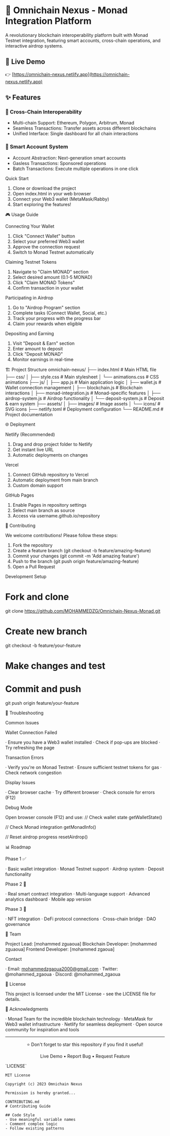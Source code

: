 # 🌉 Omnichain Nexus - Monad Integration Platform

A revolutionary blockchain interoperability platform built with Monad Testnet integration, featuring smart accounts, cross-chain operations, and interactive airdrop systems.

## 🚀 Live Demo

👉 [https://omnichain-nexus.netlify.app](https://omnichain-nexus.netlify.app)

## ✨ Features

### 🔗 Cross-Chain Interoperability
- Multi-chain Support: Ethereum, Polygon, Arbitrum, Monad
- Seamless Transactions: Transfer assets across different blockchains
- Unified Interface: Single dashboard for all chain interactions

### 💼 Smart Account System
- Account Abstraction: Next-generation smart accounts
- Gasless Transactions: Sponsored operations
- Batch Transactions: Execute multiple operations in one click

Quick Start

1. Clone or download the project
2. Open index.html in your web browser
3. Connect your Web3 wallet (MetaMask/Rabby)
4. Start exploring the features!

🎮 Usage Guide

Connecting Your Wallet

1. Click "Connect Wallet" button
2. Select your preferred Web3 wallet
3. Approve the connection request
4. Switch to Monad Testnet automatically

Claiming Testnet Tokens

1. Navigate to "Claim MONAD" section
2. Select desired amount (0.1-5 MONAD)
3. Click "Claim MONAD Tokens"
4. Confirm transaction in your wallet

Participating in Airdrop

1. Go to "Airdrop Program" section
2. Complete tasks (Connect Wallet, Social, etc.)
3. Track your progress with the progress bar
4. Claim your rewards when eligible

Depositing and Earning

1. Visit "Deposit & Earn" section
2. Enter amount to deposit
3. Click "Deposit MONAD"
4. Monitor earnings in real-time

🏗️ Project Structure
omnichain-nexus/
├── index.html                 # Main HTML file
├── css/
│   ├── style.css             # Main stylesheet
│   └── animations.css        # CSS animations
├── js/
│   ├── app.js               # Main application logic
│   ├── wallet.js            # Wallet connection management
│   ├── blockchain.js        # Blockchain interactions
│   ├── monad-integration.js # Monad-specific features
│   ├── airdrop-system.js    # Airdrop functionality
│   └── deposit-system.js    # Deposit & earn system
├── assets/
│   ├── images/              # Image assets
│   └── icons/               # SVG icons
├── netlify.toml             # Deployment configuration
└── README.md               # Project documentation

🌐 Deployment

Netlify (Recommended)

1. Drag and drop project folder to Netlify
2. Get instant live URL
3. Automatic deployments on changes

Vercel

1. Connect GitHub repository to Vercel
2. Automatic deployment from main branch
3. Custom domain support

GitHub Pages

1. Enable Pages in repository settings
2. Select main branch as source
3. Access via username.github.io/repository

🤝 Contributing

We welcome contributions! Please follow these steps:

1. Fork the repository
2. Create a feature branch (git checkout -b feature/amazing-feature)
3. Commit your changes (git commit -m 'Add amazing feature')
4. Push to the branch (git push origin feature/amazing-feature)
5. Open a Pull Request

Development Setup
# Fork and clone
git clone https://github.com/MOHAMMEDZG/Omnichain-Nexus-Monad.git

# Create new branch
git checkout -b feature/your-feature

# Make changes and test
# Commit and push
git push origin feature/your-feature

🐛 Troubleshooting

Common Issues

Wallet Connection Failed

· Ensure you have a Web3 wallet installed
· Check if pop-ups are blocked
· Try refreshing the page

Transaction Errors

· Verify you're on Monad Testnet
· Ensure sufficient testnet tokens for gas
· Check network congestion

Display Issues

· Clear browser cache
· Try different browser
· Check console for errors (F12)

Debug Mode

Open browser console (F12) and use:
// Check wallet state
getWalletState()

// Check Monad integration
getMonadInfo()

// Reset airdrop progress
resetAirdrop()

📊 Roadmap

Phase 1 ✅

· Basic wallet integration
· Monad Testnet support
· Airdrop system
· Deposit functionality

Phase 2 🚧

· Real smart contract integration
· Multi-language support
· Advanced analytics dashboard
· Mobile app version

Phase 3 📅

· NFT integration
· DeFi protocol connections
· Cross-chain bridge
· DAO governance

👥 Team

Project Lead: [mohammed zguaoua]
Blockchain Developer: [mohammed zguaoua]
Frontend Developer: [mohammed zgaoua]

Contact

· Email: mohammedzgaoua2000@gmail.com
· Twitter: @mohammed_zgaoua
· Discord: @mohammed_zgaoua

📄 License

This project is licensed under the MIT License - see the LICENSE file for details.

🙏 Acknowledgments

· Monad Team for the incredible blockchain technology
· MetaMask for Web3 wallet infrastructure
· Netlify for seamless deployment
· Open source community for inspiration and tools

---

<div align="center">⭐️ Don't forget to star this repository if you find it useful!

Live Demo •
Report Bug •
Request Feature

</div>
`LICENSE`

```text
MIT License

Copyright (c) 2023 Omnichain Nexus

Permission is hereby granted...

CONTRIBUTING.md
# Contributing Guide

## Code Style
- Use meaningful variable names
- Comment complex logic
- Follow existing patterns